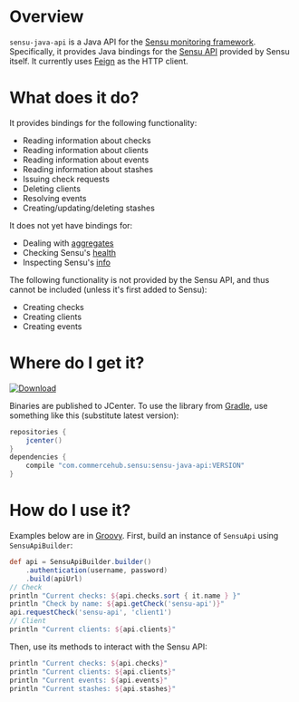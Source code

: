 # Overview
`sensu-java-api` is a Java API for the [Sensu monitoring framework](http://sensuapp.org/).  Specifically, it provides Java bindings for the [Sensu API](http://sensuapp.org/docs/0.12/api) provided by Sensu itself.  It currently uses [Feign](https://github.com/Netflix/feign) as the HTTP client.

# What does it do?

It provides bindings for the following functionality:

* Reading information about checks
* Reading information about clients
* Reading information about events
* Reading information about stashes
* Issuing check requests
* Deleting clients
* Resolving events
* Creating/updating/deleting stashes

It does not yet have bindings for:
* Dealing with [aggregates](http://sensuapp.org/docs/0.16/api_aggregates)
* Checking Sensu's [health](http://sensuapp.org/docs/0.16/api_health)
* Inspecting Sensu's [info](http://sensuapp.org/docs/0.16/api_info)

The following functionality is not provided by the Sensu API, and thus cannot be included (unless it's first added to Sensu):

* Creating checks
* Creating clients
* Creating events

# Where do I get it?

[ ![Download](https://api.bintray.com/packages/commercehub-oss/main/sensu-java-api/images/download.svg) ](https://bintray.com/commercehub-oss/main/sensu-java-api/_latestVersion)

Binaries are published to JCenter.  To use the library from [Gradle](https://www.gradle.org/), use something like this (substitute latest version):

```groovy
repositories {
    jcenter()
}
dependencies {
    compile "com.commercehub.sensu:sensu-java-api:VERSION"
}
```

# How do I use it?

Examples below are in [Groovy](http://groovy-lang.org/).  First, build an instance of `SensuApi` using `SensuApiBuilder`:

```groovy
def api = SensuApiBuilder.builder()
    .authentication(username, password)
    .build(apiUrl)
// Check
println "Current checks: ${api.checks.sort { it.name } }"
println "Check by name: ${api.getCheck('sensu-api')}"
api.requestCheck('sensu-api', 'client1')
// Client
println "Current clients: ${api.clients}"
```

Then, use its methods to interact with the Sensu API:

```groovy
println "Current checks: ${api.checks}"
println "Current clients: ${api.clients}"
println "Current events: ${api.events}"
println "Current stashes: ${api.stashes}"
```
